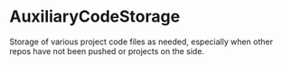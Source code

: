 # AuxiliaryCodeStorage
Storage of various project code files as needed, especially when other repos have not been pushed or projects on the side.
